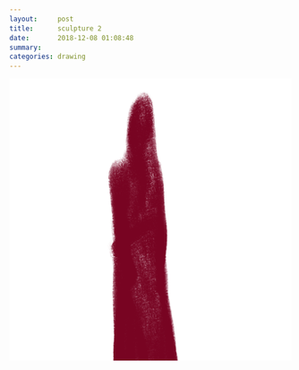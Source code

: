 ```yaml
---
layout:     post
title:      sculpture 2
date:       2018-12-08 01:08:48
summary:    
categories: drawing
---
```

![sculpture 2](/images/diary/sculpture-2.png "mingming")
